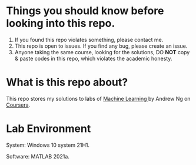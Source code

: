 # Things you should know before looking into this repo.

1. If you found this repo violates something, please contact me.
2. This repo is open to issues. If you find any bug, please create an issue.
3. Anyone taking the same course, looking for the solutions, DO **NOT** copy & paste codes in this repo, which violates the academic honesty.

# What is this repo about?

This repo stores my solutions to labs of [Machine Learning ](https://www.coursera.org/learn/machine-learning) by Andrew Ng on [Coursera](https://www.coursera.org/).

# Lab Environment

System: Windows 10 system 21H1.

Software: MATLAB 2021a.
